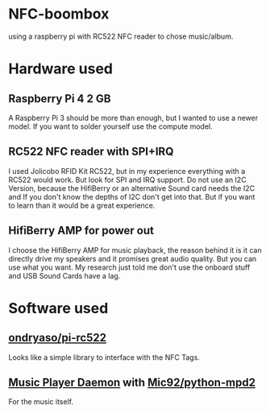 # NFC-boombox
using a raspberry pi with RC522 NFC reader to chose music/album.

# Hardware used

## Raspberry Pi 4 2 GB

A Raspberry Pi 3 should be more than enough, but I wanted to use a newer model. If you want to solder yourself use the compute model.

## RC522 NFC reader with SPI+IRQ

I used Jolicobo RFID Kit RC522, but in my experience everything with a RC522 would work. But look for SPI and IRQ support. Do not use an I2C Version, because the HifiBerry or an alternative Sound card needs the I2C and If you don't know the depths of I2C don't get into that. But if you want to learn than it would be a great experience.

## HifiBerry AMP for power out

I choose the HifiBerry AMP for music playback, the reason behind it is it can directly drive my speakers and it promises great audio quality. But you can use what you want.
My research just told me don't use the onboard stuff and USB Sound Cards have a lag.

# Software used

## [ondryaso/pi-rc522](https://github.com/ondryaso/pi-rc522)

Looks like a simple library to interface with the NFC Tags.

## [Music Player Daemon](http://musicpd.org/) with [Mic92/python-mpd2](https://github.com/Mic92/python-mpd2)

For the music itself.

